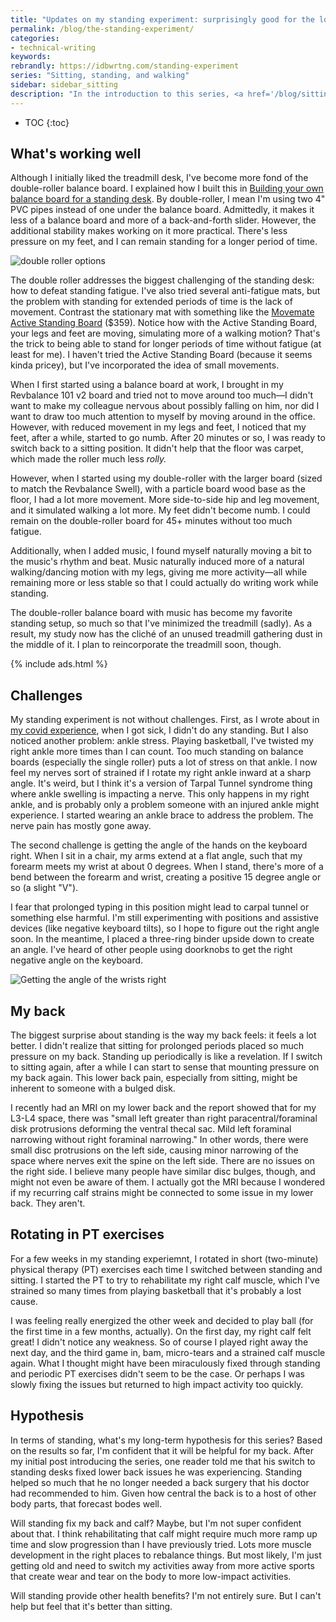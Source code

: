 ```yaml
---
title: "Updates on my standing experiment: surprisingly good for the lower back"
permalink: /blog/the-standing-experiment/
categories:
- technical-writing
keywords:
rebrandly: https://idbwrtng.com/standing-experiment
series: "Sitting, standing, and walking"
sidebar: sidebar_sitting
description: "In the introduction to this series, <a href='/blog/sitting-standing-walking-introduction/'>Sitting, standing, and walking</a>, I explained a few experiments I've been trying, including treadmill desks, balance boards, and yoga balls. I'm trying to switch between sitting and standing more frequently while working at the computer. In this post, I'll provide some updates on how the experiment is going and what I've learned so far."
---
```


* TOC
{:toc}

## What's working well

Although I initially liked the treadmill desk, I've become more fond of the double-roller balance board. I explained how I built this in [Building your own balance board for a standing desk](/blog/build-your-own-standing-desk-standing-office/). By double-roller, I mean I'm using two 4" PVC pipes instead of one under the balance board. Admittedly, it makes it less of a balance board and more of a back-and-forth slider. However, the additional stability makes working on it more practical. There's less pressure on my feet, and I can remain standing for a longer period of time.

<img style="max-width: 500px" src="{{site.media}}/balance-board-double-roller-dalle.png" alt="double roller options" />

The double roller addresses the biggest challenging of the standing desk: how to defeat standing fatigue. I've also tried several anti-fatigue mats, but the problem with standing for extended periods of time is the lack of movement. Contrast the stationary mat with something like the [Movemate Active Standing Board](https://www.letsmovemate.com/en-us/products/movemate-active-standing-board) ($359). Notice how with the Active Standing Board, your legs and feet are moving, simulating more of a walking motion? That's the trick to being able to stand for longer periods of time without fatigue (at least for me). I haven't tried the Active Standing Board (because it seems kinda pricey), but I've incorporated the idea of small movements.

When I first started using a balance board at work, I brought in my Revbalance 101 v2 board and tried not to move around too much&mdash;I didn't want to make my colleague nervous about possibly falling on him, nor did I want to draw too much attention to myself by moving around in the office. However, with reduced movement in my legs and feet, I noticed that my feet, after a while, started to go numb. After 20 minutes or so, I was ready to switch back to a sitting position. It didn't help that the floor was carpet, which made the roller much less *rolly.*

However, when I started using my double-roller with the larger board (sized to match the Revbalance Swell), with a particle board wood base as the floor, I had a lot more movement. More side-to-side hip and leg movement, and it simulated walking a lot more. My feet didn't become numb. I could remain on the double-roller board for 45+ minutes without too much fatigue.

Additionally, when I added music, I found myself naturally moving a bit to the music's rhythm and beat. Music naturally induced more of a natural walking/dancing motion with my legs, giving me more activity&mdash;all while remaining more or less stable so that I could actually do writing work while standing.

The double-roller balance board with music has become my favorite standing setup, so much so that I've minimized the treadmill (sadly). As a result, my study now has the cliché of an unused treadmill gathering dust in the middle of it. I plan to reincorporate the treadmill soon, though.

{% include ads.html %}

## Challenges

My standing experiment is not without challenges. First, as I wrote about in [my covid experience](/blog/omicron-symptoms-experience/), when I got sick, I didn't do any standing. But I also noticed another problem: ankle stress. Playing basketball, I've twisted my right ankle more times than I can count. Too much standing on balance boards (especially the single roller) puts a lot of stress on that ankle. I now feel my nerves sort of strained if I rotate my right ankle inward at a sharp angle. It's weird, but I think it's a version of Tarpal Tunnel syndrome thing where ankle swelling is impacting a nerve. This only happens in my right ankle, and is probably only a problem someone with an injured ankle might experience. I started wearing an ankle brace to address the problem. The nerve pain has mostly gone away.

The second challenge is getting the angle of the hands on the keyboard right. When I sit in a chair, my arms extend at a flat angle, such that my forearm meets my wrist at about 0 degrees. When I stand, there's more of a bend between the forearm and wrist, creating a positive 15 degree angle or so (a slight "V"). 

I fear that prolonged typing in this position might lead to carpal tunnel or something else harmful. I'm still experimenting with positions and assistive devices (like negative keyboard tilts), so I hope to figure out the right angle soon. In the meantime, I placed a three-ring binder upside down to create an angle. I've heard of other people using doorknobs to get the right negative angle on the keyboard.

<img style="max-width: 500px" src="{{site.media}}/angle-of-hands-dalle.png" alt="Getting the angle of the wrists right" />

## My back

The biggest surprise about standing is the way my back feels: it feels a lot better. I didn't realize that sitting for prolonged periods placed so much pressure on my back. Standing up periodically is like a revelation. If I switch to sitting again, after a while I can start to sense that mounting pressure on my back again. This lower back pain, especially from sitting, might be inherent to someone with a bulged disk. 

I recently had an MRI on my lower back and the report showed that for my  L3-L4 space, there was "small left greater than right paracentral/foraminal disk protrusions deforming the ventral thecal sac. Mild left foraminal narrowing without right foraminal narrowing." In other words, there were small disc protrusions on the left side, causing minor narrowing of the space where nerves exit the spine on the left side. There are no issues on the right side. I believe many people have similar disc bulges, though, and might not even be aware of them. I actually got the MRI because I wondered if my recurring calf strains might be connected to some issue in my lower back. They aren't.

## Rotating in PT exercises

For a few weeks in my standing experiemnt, I rotated in short (two-minute) physical therapy (PT) exercises each time I switched between standing and sitting. I started the PT to try to rehabilitate my right calf muscle, which I've strained so many times from playing basketball that it's probably a lost cause. 

I was feeling really energized the other week and decided to play ball (for the first time in a few months, actually). On the first day, my right calf felt great! I didn't notice any weakness. So of course I played right away the next day, and the third game in, bam, micro-tears and a strained calf muscle again. What I thought might have been miraculously fixed through standing and periodic PT exercises didn't seem to be the case. Or perhaps I was slowly fixing the issues but returned to high impact activity too quickly.

## Hypothesis

In terms of standing, what's my long-term hypothesis for this series? Based on the results so far, I'm confident that it will be helpful for my back. After my initial post introducing the series, one reader told me that his switch to standing desks fixed lower back issues he was experiencing. Standing helped so much that he no longer needed a back surgery that his doctor had recommended to him. Given how central the back is to a host of other body parts, that forecast bodes well.

Will standing fix my back and calf? Maybe, but I'm not super confident about that. I think rehabilitating that calf might require much more ramp up time and slow progression than I have previously tried. Lots more muscle development in the right places to rebalance things. But most likely, I'm just getting old and need to switch my activities away from more active sports that create wear and tear on the body to more low-impact activities.

Will standing provide other health benefits? I'm not entirely sure. But I can't help but feel that it's better than sitting.